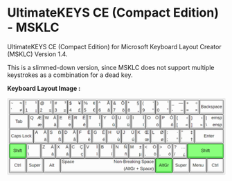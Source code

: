 # UltimateKEYS CE (Compact Edition) - MSKLC

UltimateKEYS CE (Compact Edition) for Microsoft Keyboard Layout Creator (MSKLC) Version 1.4.

This is a slimmed-down version, since MSKLC does not support multiple keystrokes as a combination for a dead key.

**Keyboard Layout Image&nbsp;:**

![UltimateKEYS CE (MSKLC) - Keyboard Layout Image](UltimateKEYS%20CE%20(MSKLC)%20-%20Keyboard%20Layout%20Image.png)
